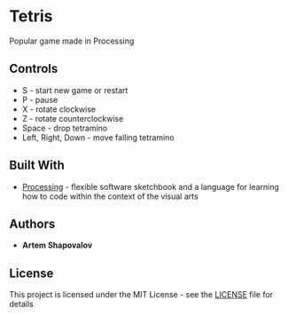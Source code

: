 # Tetris
Popular game made in Processing

## Controls
* S - start new game or restart
* P - pause
* X - rotate clockwise
* Z - rotate counterclockwise
* Space - drop tetramino
* Left, Right, Down - move falling tetramino

## Built With
* [Processing](https://processing.org/) - flexible software sketchbook and a language for learning how to code within the context of the visual arts

## Authors
* **Artem Shapovalov**

## License
This project is licensed under the MIT License - see the [LICENSE](LICENSE) file for details
